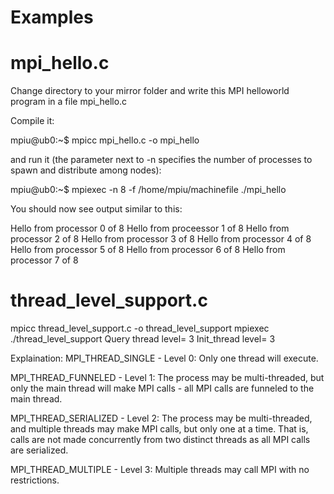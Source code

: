 Examples
========

mpi_hello.c
===========
Change directory to your mirror folder and write this MPI helloworld program in a file mpi_hello.c 

Compile it:

mpiu@ub0:~$ mpicc mpi_hello.c -o mpi_hello

and run it (the parameter next to -n specifies the number of processes to spawn and distribute among nodes):

mpiu@ub0:~$ mpiexec -n 8 -f /home/mpiu/machinefile ./mpi_hello

You should now see output similar to this:

Hello from processor 0 of 8
Hello from proceessor 1 of 8
Hello from processor 2 of 8
Hello from processor 3 of 8
Hello from processor 4 of 8
Hello from processor 5 of 8
Hello from processor 6 of 8
Hello from processor 7 of 8

thread_level_support.c
======================
mpicc thread_level_support.c -o thread_level_support
mpiexec ./thread_level_support
Query thread level= 3  Init_thread level= 3

Explaination:
MPI_THREAD_SINGLE - Level 0: Only one thread will execute.

MPI_THREAD_FUNNELED - Level 1: The process may be multi-threaded, but only the main thread will make MPI calls - all MPI calls are funneled to the main thread.

MPI_THREAD_SERIALIZED - Level 2: The process may be multi-threaded, and multiple threads may make MPI calls, but only one at a time. That is, calls are not made concurrently from two distinct threads as all MPI calls are serialized.

MPI_THREAD_MULTIPLE - Level 3: Multiple threads may call MPI with no restrictions. 